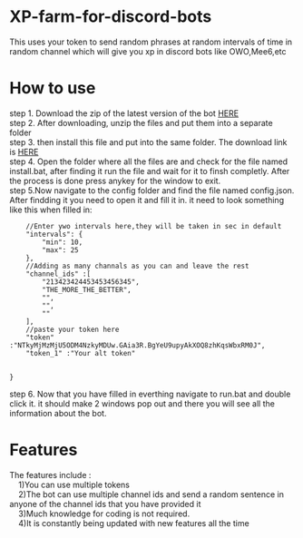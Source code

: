 
# XP-farm-for-discord-bots
This uses your token to send random phrases at random intervals of time in random channel which will give you xp in discord bots like OWO,Mee6,etc

# How to use
step 1. Download the zip of the latest version of the bot [HERE](https://github.com/VihaanReddyM/XP-farm-for-discord-bots/releases/tag/v2.0)   
step 2. After downloading, unzip the files and put them into a separate folder  
step 3. then install this file and put into the same folder. The download link is [HERE](https://drive.google.com/drive/folders/1R7Uw7QsVqZIY4Ezi412oEfbCAfhCa_2v?usp=sharing)  
step 4. Open the folder where all the files are and check for the file named install.bat, after finding it run the file and wait for it to finsh completly. After the process is done press anykey for the window to exit.   
step 5.Now navigate to the config folder and find the file named config.json. After findding it you need to open it and fill it in. it need to look something like this when filled in:   
```{
    //Enter ywo intervals here,they will be taken in sec in default
    "intervals": {
        "min": 10,
        "max": 25
    },
    //Adding as many channals as you can and leave the rest
    "channel_ids" :[
        "213423424453453456345",
        "THE_MORE_THE_BETTER",
        "",
        "",
        ""
    ],
    //paste your token here
    "token" :"NTkyMjMzMjU5ODM4NzkyMDUw.GAia3R.BgYeU9upyAkXOQ8zhKqsWbxRM0J",
    "token_1" :"Your alt token"


}
```
step 6. Now that you have filled in everthing navigate to run.bat and double click it. it should make 2 windows pop out and there you will see all the information about the bot.

# Features
The features include :   
&nbsp;&nbsp;&nbsp;&nbsp;1)You can use multiple tokens   
&nbsp;&nbsp;&nbsp;&nbsp;2)The bot can use multiple channel ids and send a random sentence in anyone of the channel ids that you have provided it   
&nbsp;&nbsp;&nbsp;&nbsp;3)Much knowledge for coding is not required.   
&nbsp;&nbsp;&nbsp;&nbsp;4)It is constantly being updated with new features all the time   

